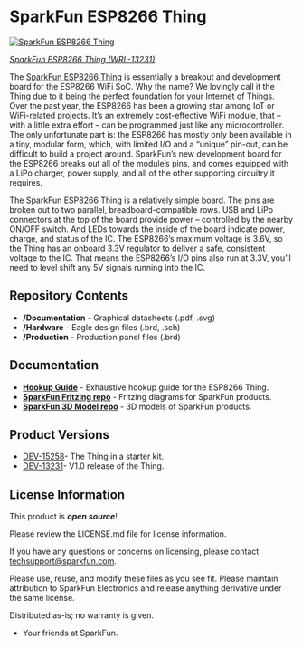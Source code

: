 SparkFun ESP8266 Thing
========================================

[![SparkFun ESP8266 Thing](https://cdn.sparkfun.com//assets/parts/1/0/4/0/0/13231-01.jpg)](https://www.sparkfun.com/products/13231)

[*SparkFun ESP8266 Thing (WRL-13231)*](https://www.sparkfun.com/products/13231)

The [SparkFun ESP8266 Thing](https://www.sparkfun.com/products/13231) is essentially a breakout and development board for the ESP8266 WiFi SoC. Why the name? We lovingly call it the Thing due to it being the perfect foundation for your Internet of Things. Over the past year, the ESP8266 has been a growing star among IoT or WiFi-related projects. It’s an extremely cost-effective WiFi module, that – with a little extra effort – can be programmed just like any microcontroller. The only unfortunate part is: the ESP8266 has mostly only been available in a tiny, modular form, which, with limited I/O and a “unique” pin-out, can be difficult to build a project around. SparkFun’s new development board for the ESP8266 breaks out all of the module’s pins, and comes equipped with a LiPo charger, power supply, and all of the other supporting circuitry it requires.

The SparkFun ESP8266 Thing is a relatively simple board. The pins are broken out to two parallel, breadboard-compatible rows. USB and LiPo connectors at the top of the board provide power – controlled by the nearby ON/OFF switch. And LEDs towards the inside of the board indicate power, charge, and status of the IC. The ESP8266’s maximum voltage is 3.6V, so the Thing has an onboard 3.3V regulator to deliver a safe, consistent voltage to the IC. That means the ESP8266’s I/O pins also run at 3.3V, you’ll need to level shift any 5V signals running into the IC.

Repository Contents
-------------------

* **/Documentation** - Graphical datasheets (.pdf, .svg)
* **/Hardware** - Eagle design files (.brd, .sch)
* **/Production** - Production panel files (.brd)

Documentation
--------------
* **[Hookup Guide](https://learn.sparkfun.com/tutorials/esp8266-thing-hookup-guide)** - Exhaustive hookup guide for the ESP8266 Thing.
* **[SparkFun Fritzing repo](https://github.com/sparkfun/Fritzing_Parts)** - Fritzing diagrams for SparkFun products.
* **[SparkFun 3D Model repo](https://github.com/sparkfun/3D_Models)** - 3D models of SparkFun products. 

Product Versions
----------------
* [DEV-15258](https://www.sparkfun.com/products/15258)- The Thing in a starter kit.
* [DEV-13231](https://www.sparkfun.com/products/13231)- V1.0 release of the Thing.


License Information
-------------------

This product is _**open source**_! 

Please review the LICENSE.md file for license information. 

If you have any questions or concerns on licensing, please contact techsupport@sparkfun.com.

Please use, reuse, and modify these files as you see fit. Please maintain attribution to SparkFun Electronics and release anything derivative under the same license.

Distributed as-is; no warranty is given.

- Your friends at SparkFun.
